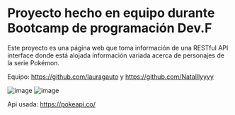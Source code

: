 # Proyecto hecho en equipo durante Bootcamp de programación Dev.F

Este proyecto es una página web que toma información de una RESTful API interface donde está alojada información variada acerca de personajes de la serie Pokémon.

Equipo: https://github.com/lauragauto y https://github.com/Natalllyyyy



![image](https://user-images.githubusercontent.com/89092194/171263091-a6672192-942d-4b00-885a-71a88de61841.png)
![image](https://user-images.githubusercontent.com/89092194/171263155-92af6357-7e8b-4a00-a48c-24dd4d3f43d2.png)

Api usada: https://pokeapi.co/
